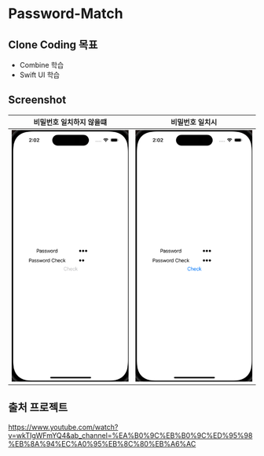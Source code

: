 # Password-Match

## Clone Coding 목표
- Combine 학습
- Swift UI 학습

## Screenshot
|비밀번호 일치하지 않을떄|비밀번호 일치시|
|-|-|
|![](./Screenshot/%EC%8A%A4%ED%81%AC%EB%A6%B0%EC%83%B7%202022-11-29%20%EC%98%A4%ED%9B%84%202.02.09.png)|![](./Screenshot/%EC%8A%A4%ED%81%AC%EB%A6%B0%EC%83%B7%202022-11-29%20%EC%98%A4%ED%9B%84%202.02.13.png)|
    
    
## 출처 프로젝트
https://www.youtube.com/watch?v=wkTIgWFmYQ4&ab_channel=%EA%B0%9C%EB%B0%9C%ED%95%98%EB%8A%94%EC%A0%95%EB%8C%80%EB%A6%AC